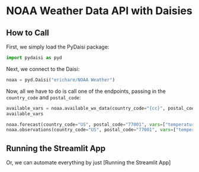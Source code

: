 # NOAA Weather Data API with Daisies

## How to Call

First, we simply load the PyDaisi package:

```python
import pydaisi as pyd
```

Next, we connect to the Daisi:

```python
noaa = pyd.Daisi("erichare/NOAA Weather")
```

Now, all we have to do is call one of the endpoints, passing in the `country_code` and `postal_code`:

```python
available_vars = noaa.available_wx_data(country_code="{cc}", postal_code="{pc}")
available_vars

noaa.forecast(country_code="US", postal_code="77001", vars=["temperature", "dewpoint"])
noaa.observations(country_code="US", postal_code="77001", vars=["temperature", "dewpoint"])
```

## Running the Streamlit App

Or, we can automate everything by just [Running the Streamlit App]
